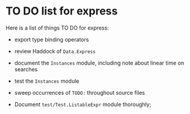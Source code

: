 TO DO list for express
======================

Here is a list of things TO DO for express:

* export type binding operators

* review Haddock of `Data.Express`

* document the `Instances` module,
  including note about linear time on searches

* test the `Instances` module

* sweep occurrences of `TODO:` throughout source files

* Document `test/Test.ListableExpr` module thoroughly;
